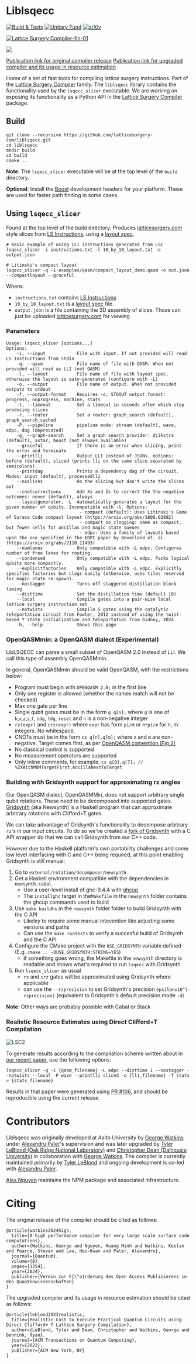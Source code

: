 # Liblsqecc

[![Build & Tests](https://github.com/latticesurgery-com/liblsqecc/actions/workflows/build_and_test.yml/badge.svg)](https://github.com/latticesurgery-com/liblsqecc/actions/workflows/build_and_test.yml)
[![Unitary Fund](https://img.shields.io/badge/Supported%20By-Unitary%20Fund-FFFF00.svg)](https://unitary.fund)
[![arXiv](https://img.shields.io/badge/arXiv-2302.02459-b31b1b.svg)](https://arxiv.org/abs/2302.02459)

[![Lattice Surgery Compiler-fin-01](https://user-images.githubusercontent.com/46719079/150657000-8e83c649-84a8-431b-aab0-d44d847e5a24.png)](https://latticesurgery.com)

![](https://user-images.githubusercontent.com/36427091/193476068-eddfea28-3d91-4398-8de4-3a55bb43faa7.gif)

[Publication link for original compiler release](https://quantum-journal.org/papers/q-2024-05-22-1354/)
[Publication link for upgraded compiler and its usage in resource estimation](https://dl.acm.org/doi/abs/10.1145/3689826)

Home of a set of fast tools for compiling lattice surgery instructions. Part of the [Lattice Surgery Compiler](https://github.com/latticesurgery-com/lattice-surgery-compiler) family. The `liblsqecc` library contains the functionality used by the `lsqecc_slicer` executable. We are working on exposing its functionality as a Python API in the [Lattice Surgery Compiler](https://github.com/latticesurgery-com/lattice-surgery-compiler) package.

## Build
```shell
git clone --recursive https://github.com/latticesurgery-com/liblsqecc.git
cd liblsqecc
mkdir build
cd build
cmake ..
```

**Note**: The `lsqecc_slicer` executable will be at the top level of the `build` directory.

**Optional**: Install the [Boost](https://www.boost.org/) development headers for your platform. These are used for faster path finding in some cases.

## Using `lsqecc_slicer`

Found at the top level of the build directory. Produces [latticesurgery.com](https://latticesurgery.com) style slices from [LS Instructions](https://github.com/latticesurgery-com/lattice-surgery-compiler/issues/246), using a [layout spec](https://github.com/latticesurgery-com/lattice-surgery-compiler/issues/250).
 
```shell
# Basic example of using LLI instructions generated from LSC
lsqecc_slicer -i instructions.txt -l 10_by_10_layout.txt -o output.json

# Litinski's compact layout
lsqecc_slicer -q -i examples/qasm/compact_layout_demo.qasm -o out.json --compactlayout --graceful
```

Where:
 * `instructions.txt` contains [LS Instructions](https://github.com/latticesurgery-com/lattice-surgery-compiler/issues/246)
 * `10_by_10_layout.txt` is a [layout spec](https://github.com/latticesurgery-com/lattice-surgery-compiler/issues/250) file.
 * `output.json` is a file containing the 3D assembly of slices. Those can just be uploaded [latticesurgery.com](https://latticesurgery.com) for viewing

### Parameters

```
Usage: lsqecc_slicer [options...]
Options:
    -i, --input            File with input. If not provided will read LS Instructions from stdin
    -q, --qasm             File name of file with QASM. When not provided will read as LLI (not QASM)
    -l, --layout           File name of file with layout spec, otherwise the layout is auto-generated (configure with -L)
    -o, --output           File name of output. When not provided outputs to stdout
    -f, --output-format    Requires -o, STDOUT output format: progress, noprogress, machine, stats
    -t, --timeout          Set a timeout in seconds after which stop producing slices
    -r, --router           Set a router: graph_search (default), graph_search_cached
    -P, --pipeline         pipeline mode: stream (default), wave, edpc, dag (deprecated)
    -g, --graph-search     Set a graph search provider: djikstra (default), astar, boost (not always available)
    --graceful             If there is an error when slicing, print the error and terminate
    --printlli             Output LLI instead of JSONs. options: before (default), sliced (prints lli on the same slice separated by semicolons)
    --printdag             Prints a dependency dag of the circuit. Modes: input (default), processedlli
    --noslices             Do the slicing but don't write the slices out
    --cnotcorrections      Add Xs and Zs to correct the the negative outcomes: never (default), always
    --layoutgenerator, -L  Automatically generates a layout for the given number of qubits. Incompatible with -l. Options:
                            - compact (default): Uses Litinski's Game of Surace Code compact layout (https://arxiv.org/abs/1808.02892)
                            - compact_no_clogging: same as compact, but fewer cells for ancillas and magic state queues
                            - edpc: Uses a family of layouts based upon the one specified in the EDPC paper by Beverland et. al. (https://arxiv.org/abs/2110.11493)
    --numlanes             Only compatible with -L edpc. Configures number of free lanes for routing.
    --condensed            Only compatible with -L edpc. Packs logical qubits more compactly.
    --explicitfactories    Only compatible with -L edpc. Explicitly specifies factories but clogs easily (otherwise, uses tiles reserved for magic state re-spawn).
    --nostagger            Turns off staggered distillation block timing
    --disttime             Set the distillation time (default 10)
    --local                Compile gates into a pair-wise local lattice surgery instruction set
    --notwists             Compile S gates using the catalytic teleportation circuit from Fowler, 2012 instead of using the twist-based Y state initialization and teleportation from Gidney, 2024
    -h, --help             Shows this page  
```
### OpenQASMmin: a OpenQASM dialect (Experimental)

LibLSQECC can parse a small subset of OpenQASM 2.0 instead of LLI. We call this type of assembly OpenQASMmin.

In general, OpenQASMmin should be valid OpenQASM, with the restrictions below:
 * Program must begin with `OPENQASM 2.0;` in the first line
 * Only one register is allowed (whether the names match will not be checked)
 * Max one gate per line
 * Single qubit gates must be in the form `g q[n];` where `g` is one of `h`,`x`,`z`,`s`,`t`, `sdg`, `tdg`, `reset` and `n` is a non-negative integer
 * `rz(expr)` and `crz(expr)` where `expr` has form `pi/m` or `n*pi/m` for n, m integers. No whitespace.
 * CNOTs must be in the form `cx q[n],q[m];` where `n` and `m` are non-negative. Target comes first, as per [OpenQASM convention (Fig 2)](https://arxiv.org/pdf/1707.03429.pdf)
 * No classical control is supported
 * No measurement operators are supported
 * Only inline comments, for example: `cx q[0],q[7]; // %ZXWithMBMTargetFirst,AncillaNextToTarget`
 

### Building with Gridsynth support for approximating rz angles

Our OpenQASM dialect, OpenQASMMin, does not support arbitrary single qubit rotations. These need to be decomposed into supported gates. [Gridsynth](https://www.mathstat.dal.ca/~selinger/newsynth/) (aka Newsynth) is a Haskell program that can approximate arbitrary rotations with Clifford+T gates.

We can take advantage of Gridsynth's functionality to decompose arbitrary `rz`'s in our input circuits. To do so we've created a [fork of Gridsynth](https://github.com/latticesurgery-com/rotation-decomposer/tree/main/newsynth) with a C API wrapper do that we can call Gridsynth from our C++ code.

However due to the Haskell platform's own portability challenges and some low level interfacing with C and C++ being required, at this point enabling Gridsynth is still manual:

 1. Go to `external/rotation/decomposer/newsynth`
 2. Get a Haskell environment compatible with the dependencies in `newsynth.cabal`
    * Use a user-level install of ghc-9.4.4 with [ghcup](https://www.haskell.org/ghcup/)
    * The `installghc` target in the`Makefile` in the `newsynth` folder contains the ghcup commands used to build
 3. Use `make buildhs` in the `newsynth` folder folder to build Gridsynth with the C API
    * Likeley to require some manual intevention like adjusting some versions and paths
    * Can use the `make runtests` to verify a succesful build of Gridsynth and the C API
4. Configure the CMake project with the `USE_GRIDSYNTH` variable defined (E.g. `cmake .. -DUSE_GRIDSYNTH:STRING=YES`)
    * If something goes wrong, the Makefile in the `newsynth` directory is readable and shows what's required to run `lsqecc` with Gridsynth
5. Run `lsqecc_slicer` as usual
    * `rz` and `crz` gates will be approximated using Gridsynth where applicable
    * can use the `--rzprecision` to set Gridsynth's precision `epsilon=10^(-rzprecision)` (equivalent to Gridsynth's default precision mode `-d`)

**Note**: Other ways are probably possible with Cabal or Stack

### Realistic Resource Estimates using Direct Clifford+T Compilation
![LSC2](https://github.com/latticesurgery-com/liblsqecc/assets/12632882/4e9a83c5-2933-4edf-9ad4-fbe63791aab9)

To generate results according to the compilation scheme written about in [our recent paper](https://arxiv.org/abs/2311.10686), use the following options:

``` shell
lsqecc_slicer -q -i {qasm_filename} -L edpc --disttime 1 --nostagger --notwists --local -P wave --printlli sliced -o {lli_filename} -f stats > {stats_filename}
```

Results in that paper were generated using [PR #106](https://github.com/latticesurgery-com/liblsqecc/pull/106), and should be reproducible using the current release.

# Contributors
Liblsqecc was originally developed at Aalto University by [George Watkins](https://github.com/gwwatkin) under [Alexandru Paler](https://github.com/alexandrupaler)'s supervision and was later upgraded by [Tyler LeBlond (Oak Ridge National Laboratory)](https://github.com/tylerrleblond) and [Christopher Dean (Dalhousie University)](https://github.com/christopherjdean) in collaboration with [George Watkins](https://github.com/gwwatkin). The compiler is currently maintained primarily by [Tyler LeBlond](https://github.com/tylerrleblond) and ongoing development is co-led with [Alexandru Paler](https://github.com/alexandrupaler).

[Alex Nguyen](https://github.com/alexnguyenn) maintains the NPM package and associated infrastructure.

# Citing
The original release of the compiler should be cited as follows:
```
@article{watkins2024high,
  title={A high performance compiler for very large scale surface code computations},
  author={Watkins, George and Nguyen, Hoang Minh and Watkins, Keelan and Pearce, Steven and Lau, Hoi-Kwan and Paler, Alexandru},
  journal={Quantum},
  volume={8},
  pages={1354},
  year={2024},
  publisher={Verein zur F{\"o}rderung des Open Access Publizierens in den Quantenwissenschaften}
}
```

The upgraded compiler and its usage in resource estimation should be cited as follows:
```
@article{leblond2023realistic,
  title={Realistic Cost to Execute Practical Quantum Circuits using Direct Clifford+ T Lattice Surgery Compilation},
  author={LeBlond, Tyler and Dean, Christopher and Watkins, George and Bennink, Ryan},
  journal={ACM Transactions on Quantum Computing},
  year={2023},
  publisher={ACM New York, NY}
}
```
